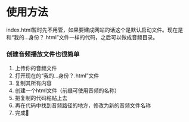 # 使用方法

index.html暂时先不用管，如果要建成网站的话这个是默认启动文件。现在是和“我的...身份？.html”文件一样的代码，之后可以做成音频目录。   
### 创建音频播放文件也很简单
1. 上传你的音频文件
2. 打开现在的“我的...身份？.html”文件
3. 复制其所有内容
4. 创建一个html文件（前缀可使用音频的名称）
5. 把复制的代码粘贴上去
6. 再在代码中找到音频路径的地方，修改为新的音频文件名称
7. 完成🎉
